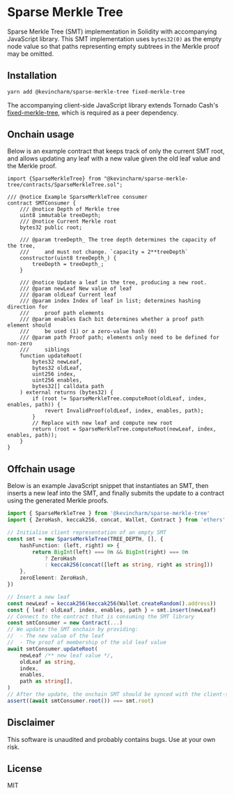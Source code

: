 # Sparse Merkle Tree

Sparse Merkle Tree (SMT) implementation in Solidity with accompanying JavaScript library. This SMT implementation uses `bytes32(0)` as the empty node value so that paths representing empty subtrees in the Merkle proof may be omitted.

## Installation

```sh
yarn add @kevincharm/sparse-merkle-tree fixed-merkle-tree
```

The accompanying client-side JavaScript library extends Tornado Cash's [fixed-merkle-tree](https://github.com/tornadocash/fixed-merkle-tree), which is required as a peer dependency.

## Onchain usage

Below is an example contract that keeps track of only the current SMT root, and allows updating any leaf with a new value given the old leaf value and the Merkle proof.

```solidity
import {SparseMerkleTree} from "@kevincharm/sparse-merkle-tree/contracts/SparseMerkleTree.sol";

/// @notice Example SparseMerkleTree consumer
contract SMTConsumer {
    /// @notice Depth of Merkle tree
    uint8 immutable treeDepth;
    /// @notice Current Merkle root
    bytes32 public root;

    /// @param treeDepth_ The tree depth determines the capacity of the tree,
    ///     and must not change. `capacity = 2**treeDepth`
    constructor(uint8 treeDepth_) {
        treeDepth = treeDepth_;
    }

    /// @notice Update a leaf in the tree, producing a new root.
    /// @param newLeaf New value of leaf
    /// @param oldLeaf Current leaf
    /// @param index Index of leaf in list; determines hashing direction for
    ///     proof path elements
    /// @param enables Each bit determines whether a proof path element should
    ///     be used (1) or a zero-value hash (0)
    /// @param path Proof path; elements only need to be defined for non-zero
    ///     siblings
    function updateRoot(
        bytes32 newLeaf,
        bytes32 oldLeaf,
        uint256 index,
        uint256 enables,
        bytes32[] calldata path
    ) external returns (bytes32) {
        if (root != SparseMerkleTree.computeRoot(oldLeaf, index, enables, path)) {
            revert InvalidProof(oldLeaf, index, enables, path);
        }
        // Replace with new leaf and compute new root
        return (root = SparseMerkleTree.computeRoot(newLeaf, index, enables, path));
    }
}
```

## Offchain usage

Below is an example JavaScript snippet that instantiates an SMT, then inserts a new leaf into the SMT, and finally submits the update to a contract using the generated Merkle proofs.

```ts
import { SparseMerkleTree } from '@kevincharm/sparse-merkle-tree'
import { ZeroHash, keccak256, concat, Wallet, Contract } from 'ethers'

// Initialise client representation of an empty SMT
const smt = new SparseMerkleTree(TREE_DEPTH, [], {
    hashFunction: (left, right) => {
        return BigInt(left) === 0n && BigInt(right) === 0n
            ? ZeroHash
            : keccak256(concat([left as string, right as string]))
    },
    zeroElement: ZeroHash,
})

// Insert a new leaf
const newLeaf = keccak256(keccak256(Wallet.createRandom().address))
const { leaf: oldLeaf, index, enables, path } = smt.insert(newLeaf)
// Connect to the contract that is consuming the SMT library
const smtConsumer = new Contract(...)
// We update the SMT onchain by providing:
//  - The new value of the leaf
//  - The proof of membership of the old leaf value
await smtConsumer.updateRoot(
    newLeaf /** new leaf value */,
    oldLeaf as string,
    index,
    enables,
    path as string[],
)
// After the update, the onchain SMT should be synced with the client-side
assert((await smtConsumer.root()) === smt.root)
```

## Disclaimer

This software is unaudited and probably contains bugs. Use at your own risk.

## License

MIT
